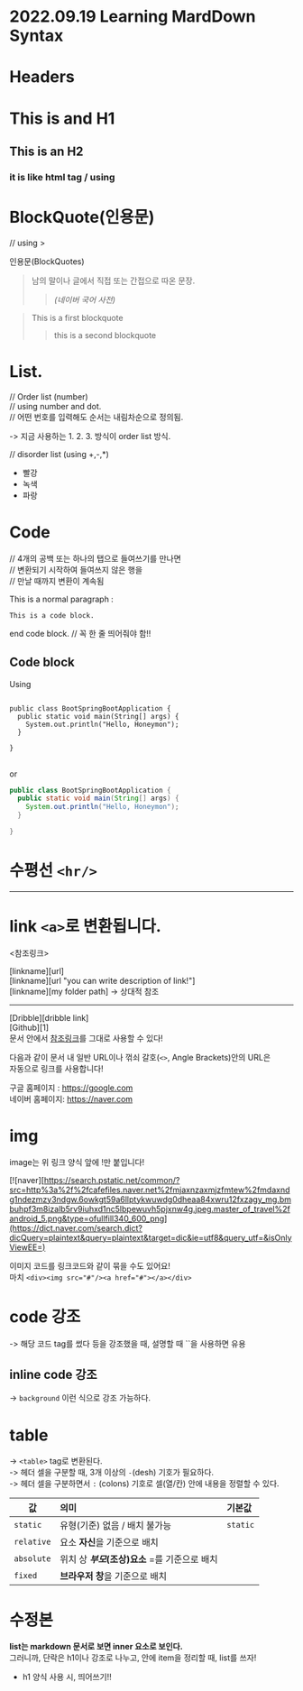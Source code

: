# 2022.09.19 Learning MardDown Syntax

# Headers

# This is and H1

## This is an H2

### it is like html <h> tag / using

# BlockQuote(인용문)

// using >

인용문(BlockQuotes)

> 남의 말이나 글에서 직접 또는 간접으로 따온 문장.
>
> > _(네이버 국어 사전)_

> This is a first blockquote
>
> > this is a second blockquote

# List.

// Order list (number) <br>
// using number and dot. <br>
// 어떤 번호를 입력해도 순서는 내림차순으로 정의됨. <br>

-> 지금 사용하는 1. 2. 3. 방식이 order list 방식. <br>

// disorder list (using +,-,\*) <br>

- 빨강
- 녹색
- 파랑

# Code

// 4개의 공백 또는 하나의 탭으로 들여쓰기를 만나면 <br>
// 변환되기 시작하여 들여쓰지 않은 행을 <br>
// 만날 때까지 변환이 계속됨 <br>

This is a normal paragraph :

    This is a code block.

end code block.
// 꼭 한 줄 띄어줘야 함!!

## Code block

Using

<pre>
<code>
public class BootSpringBootApplication {
  public static void main(String[] args) {
    System.out.println("Hello, Honeymon");
  }

}
</code>
</pre>

or

```java (깃헙에서는 시작점에 사용 언어 선언해서 문법강조가 가능!!)
public class BootSpringBootApplication {
  public static void main(String[] args) {
    System.out.println("Hello, Honeymon");
  }

}
```

# 수평선 `<hr/>`

---

# link `<a>`로 변환됩니다.

<참조링크>

[linkname][url]  
[linkname][url "you can write description of link!"]  
[linkname][my folder path] -> 상대적 참조

---

[Dribble][dribble link]  
[Github][1]  
문서 안에서 [참조링크]를 그대로 사용할 수 있다!

[참조링크]: https://naver.com "네이버로 이동합니다~!"
[github]: https://github.com
[dribble]: https://naver.com

다음과 같이 문서 내 일반 URL이나 꺾쇠 갈호(`<>`, Angle Brackets)안의 URL은 <br>
자동으로 링크를 사용합니다!

구글 홈페이지 : https://google.com <br>
네이버 홈페이지: <https://naver.com>

# img

image는 위 링크 양식 앞에 !만 붙입니다!

[![naver][https://search.pstatic.net/common/?src=http%3a%2f%2fcafefiles.naver.net%2fmjaxnzaxmjzfmtew%2fmdaxndg1ndezmzy3ndgw.6owkgt59a6llptykwuwdg0dheaa84xwru12fxzagy_mg.bmbuhpf3m8izalb5rv9iuhxd1nc5lbpewuvh5pjxnw4g.jpeg.master_of_travel%2fandroid_5.png&type=ofullfill340_600_png](https://dict.naver.com/search.dict?dicQuery=plaintext&query=plaintext&target=dic&ie=utf8&query_utf=&isOnlyViewEE=)

이미지 코드를 링크코드와 같이 묶을 수도 있어요! <br>
마치 `<div><img src="#"/><a href="#"></a></div>`

# code 강조

-> 해당 코드 tag를 썼다 등을 강조했을 때, 설명할 때 ``을 사용하면 유용

## inline code 강조

-> `background` 이런 식으로 강조 가능하다.

# table

-> `<table>` tag로 변환된다.<br>
-> 헤더 셀을 구분할 때, 3개 이상의 `-`(desh) 기호가 필요하다.<br>
-> 헤더 셀을 구분하면서 `:` (colons) 기호로 셀(열/칸) 안에 내용을 정렬할 수 있다.<br>

| 값         | 의미                                           | 기본값   |
| ---------- | :--------------------------------------------- | :------- |
| `static`   | 유형(기준) 없음 / 배치 불가능                  | `static` |
| `relative` | 요소 **자신**을 기준으로 배치                  |          |
| `absolute` | 위치 상 **_부모_(조상)요소** =를 기준으로 배치 |          |
| `fixed`    | **브라우저 창**을 기준으로 배치                |          |

# 수정본

**list는 markdown 문서로 보면 inner 요소로 보인다.**<br>
그러니까, 단락은 h1이나 강조로 나누고, 안에 item을 정리할 때, list를 쓰자!

- h1 양식 사용 시, 띄어쓰기!!
